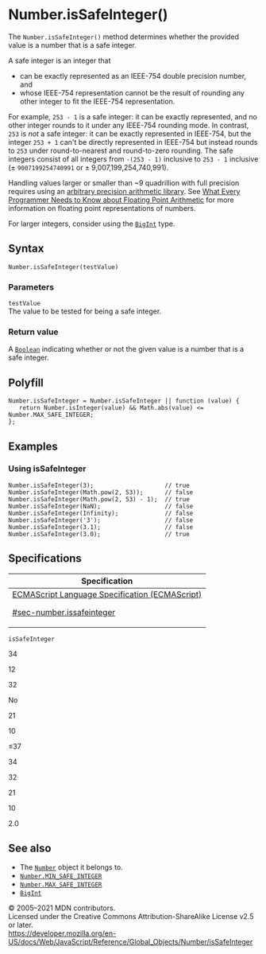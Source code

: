 # Number.isSafeInteger()

The `Number.isSafeInteger()` method determines whether the provided value is a number that is a safe integer.

A safe integer is an integer that

-   can be exactly represented as an IEEE-754 double precision number, and
-   whose IEEE-754 representation cannot be the result of rounding any other integer to fit the IEEE-754 representation.

For example, `253 - 1` is a safe integer: it can be exactly represented, and no other integer rounds to it under any IEEE-754 rounding mode. In contrast, `253` is _not_ a safe integer: it can be exactly represented in IEEE-754, but the integer `253 + 1` can't be directly represented in IEEE-754 but instead rounds to `253` under round-to-nearest and round-to-zero rounding. The safe integers consist of all integers from `-(253 - 1)` inclusive to `253 - 1` inclusive (± `9007199254740991` or ± 9,007,199,254,740,991).

Handling values larger or smaller than ~9 quadrillion with full precision requires using an [arbitrary precision arithmetic library](https://en.wikipedia.org/wiki/Arbitrary-precision_arithmetic). See [What Every Programmer Needs to Know about Floating Point Arithmetic](https://floating-point-gui.de/) for more information on floating point representations of numbers.

For larger integers, consider using the [`BigInt`](../bigint) type.

## Syntax

    Number.isSafeInteger(testValue)

### Parameters

`testValue`  
The value to be tested for being a safe integer.

### Return value

A [`Boolean`](../boolean) indicating whether or not the given value is a number that is a safe integer.

## Polyfill

    Number.isSafeInteger = Number.isSafeInteger || function (value) {
       return Number.isInteger(value) && Math.abs(value) <= Number.MAX_SAFE_INTEGER;
    };

## Examples

### Using isSafeInteger

    Number.isSafeInteger(3);                    // true
    Number.isSafeInteger(Math.pow(2, 53));      // false
    Number.isSafeInteger(Math.pow(2, 53) - 1);  // true
    Number.isSafeInteger(NaN);                  // false
    Number.isSafeInteger(Infinity);             // false
    Number.isSafeInteger('3');                  // false
    Number.isSafeInteger(3.1);                  // false
    Number.isSafeInteger(3.0);                  // true

## Specifications

<table><thead><tr class="header"><th>Specification</th></tr></thead><tbody><tr class="odd"><td><a href="https://tc39.es/ecma262/#sec-number.issafeinteger">ECMAScript Language Specification (ECMAScript) 
<br/>


<span class="small">#sec-number.issafeinteger</span></a></td></tr></tbody></table>

`isSafeInteger`

34

12

32

No

21

10

≤37

34

32

21

10

2.0

## See also

-   The [`Number`](../number) object it belongs to.
-   [`Number.MIN_SAFE_INTEGER`](min_safe_integer)
-   [`Number.MAX_SAFE_INTEGER`](max_safe_integer)
-   [`BigInt`](../bigint)

© 2005–2021 MDN contributors.  
Licensed under the Creative Commons Attribution-ShareAlike License v2.5 or later.  
<a href="https://developer.mozilla.org/en-US/docs/Web/JavaScript/Reference/Global_Objects/Number/isSafeInteger" class="_attribution-link">https://developer.mozilla.org/en-US/docs/Web/JavaScript/Reference/Global_Objects/Number/isSafeInteger</a>
